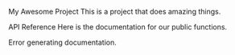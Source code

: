 My Awesome Project
This is a project that does amazing things.

API Reference
Here is the documentation for our public functions.

<!-- DOCS:START:calculatePrice -->
Error generating documentation.
<!-- DOCS:END:calculatePrice -->

<!-- DOCS:START:getUserProfile -->

<!-- This section is auto-generated. Do not edit manually. -->

<!-- DOCS:END:getUserProfile -->

